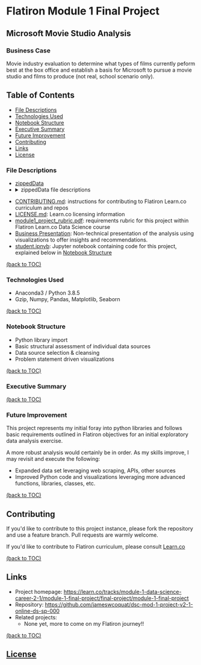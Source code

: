 # Flatiron Module 1 Final Project
## Microsoft Movie Studio Analysis

### Business Case
Movie industry evaluation to determine what types of films currently peform best at the box office and establish a basis for Microsoft to pursue a movie studio and films to produce (not real, school scenario only).

## Table of Contents
  - [File Descriptions](#file-descriptions)
  - [Technologies Used](#technologies-used)
  - [Notebook Structure](#notebook-structure)
  - [Executive Summary](#executive-summary)
  - [Future Improvement](#future-improvement)
  - [Contributing](#contributing)
  - [Links](#links)
  - [License](#license)

### File Descriptions
- [zippedData](/zippedData)
- <details>
  <summary>zippedData file descriptions</summary> 
      <li> bom.movie_gross.csv.gz: uncleansed Box Office Mojo movie gross revenues
      <li> imdb.name.basics.csv.gz: 
      <li> imdb.title.akas.csv.gz: 
      <li> imdb.title.basics.csv.gz:
      <li> imdb.title.crew.csv.gz:
      <li> imdb.title.principals.csv.gz:
      <li> imdb.title.ratings.csv.gz:
      <li> rt.movie_info.tsv.gz:
      <li> rt.reviews.tsv.gz
      <li> tmdb.movies.csv.gz
      <li> tn.movie_budgets.csv.gz
</details>

- [CONTRIBUTING.md](/CONTRIBUTING.md): instructions for contributing to Flatiron Learn.co curriculum and repos
- [LICENSE.md](/LICENSE.md): Learn.co licensing information
- [module1_project_rubric.pdf](/module1_project_rubric.pdf): requirements rubric for this project within Flatiron Learn.co Data Science course
- [Business Presentation](): Non-technical presentation of the analysis using visualizations to offer insights and recommendations.
- [student.ipnyb](/student.ipynb): Jupyter notebook containing code for this project, explained below in [Notebook Structure](#notebook-structure)

[(back to TOC)](#table-of-contents)

### Technologies Used

- Anaconda3 / Python 3.8.5
- Gzip, Numpy, Pandas, Matplotlib, Seaborn

[(back to TOC)](#table-of-contents)
### Notebook Structure

- Python library import
- Basic structural assessment of individual data sources
- Data source selection & cleansing
- Problem statement driven visualizations

[(back to TOC)](#table-of-contents)
### Executive Summary


[(back to TOC)](#table-of-contents)
### Future Improvement

This project represents my initial foray into python libraries and follows basic requirements outlined in Flatiron objectives for an initial exploratory data analysis exercise. 

A more robust analysis would certainly be in order. As my skills improve, I may revisit and execute the following:

* Expanded data set leveraging web scraping, APIs, other sources
* Improved Python code and visualizations leveraging more advanced functions, libraries, classes, etc.

[(back to TOC)](#table-of-contents)

## Contributing

If you'd like to contribute to this project instance, please fork the repository and use a feature branch. Pull requests are warmly welcome.

If you'd like to contribute to Flatiron curriculum, please consult [Learn.co](/CONTRIBUTING.md)

[(back to TOC)](#table-of-contents)
## Links

- Project homepage: https://learn.co/tracks/module-1-data-science-career-2-1/module-1-final-project/final-project/module-1-final-project
- Repository: https://github.com/jameswcoquat/dsc-mod-1-project-v2-1-online-ds-sp-000
- Related projects:
  - None yet, more to come on my Flatiron journey!!

[(back to TOC)](#table-of-contents)

## [License](/LICENSE.md)